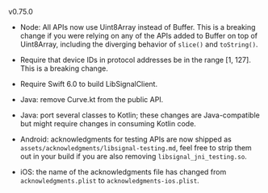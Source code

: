 v0.75.0

- Node: All APIs now use Uint8Array instead of Buffer. This is a breaking change if you were relying on any of the APIs added to Buffer on top of Uint8Array, including the diverging behavior of `slice()` and `toString()`.

- Require that device IDs in protocol addresses be in the range [1, 127]. This is a breaking change.

- Require Swift 6.0 to build LibSignalClient.

- Java: remove Curve.kt from the public API.

- Java: port several classes to Kotlin; these changes are Java-compatible but might require changes in consuming Kotlin code.

- Android: acknowledgments for testing APIs are now shipped as `assets/acknowledgments/libsignal-testing.md`, feel free to strip them out in your build if you are also removing `libsignal_jni_testing.so`.

- iOS: the name of the acknowledgments file has changed from `acknowledgments.plist` to `acknowledgments-ios.plist`.

